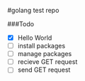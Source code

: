 #golang test repo

###Todo
- [x] Hello World
- [ ] install packages
- [ ] manage packages
- [ ] recieve GET request
- [ ] send GET request
